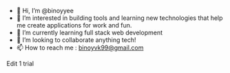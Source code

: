 - 👋 Hi, I’m @binoyyee
- 👀 I’m interested in building tools and learning new technologies that help me create applications for work and fun.
- 🌱 I’m currently learning full stack web development
- 💞️ I’m looking to collaborate anything tech!
- 📫 How to reach me : binoyvk99@gmail.com

Edit 1 trial

<!---
binoyyee/binoyyee is a ✨ special ✨ repository because its `README.md` (this file) appears on your GitHub profile.
You can click the Preview link to take a look at your changes.
--->

